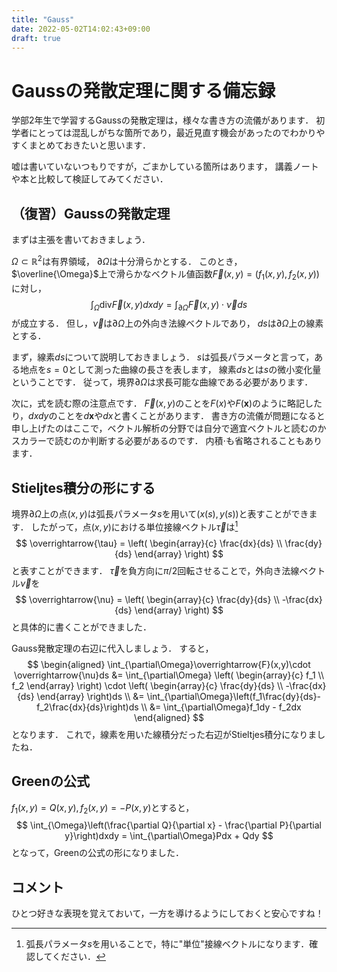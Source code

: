 ```yaml
---
title: "Gauss"
date: 2022-05-02T14:02:43+09:00
draft: true
---
```


# Gaussの発散定理に関する備忘録

学部2年生で学習するGaussの発散定理は，様々な書き方の流儀があります．
初学者にとっては混乱しがちな箇所であり，最近見直す機会があったのでわかりやすくまとめておきたいと思います．

嘘は書いていないつもりですが，ごまかしている箇所はあります，
講義ノートや本と比較して検証してみてください．

## （復習）Gaussの発散定理

まずは主張を書いておきましょう．

$\Omega\subset \mathbb{R}^2$は有界領域，
$\partial\Omega$は十分滑らかとする．
このとき，$\overline{\Omega}$上で滑らかなベクトル値函数$\overrightarrow{F}(x,y)=\left(f_1(x,y), f_2(x,y)\right)$に対し，
$$
\int_{\Omega}\mathrm{div}\overrightarrow{F}(x,y)dxdy
= \int_{\partial\Omega}\overrightarrow{F}(x,y)\cdot \overrightarrow{\nu}ds
$$
が成立する．
但し，$\overrightarrow{\nu}$は$\partial\Omega$上の外向き法線ベクトルであり，
$ds$は$\partial\Omega$上の線素とする．

まず，線素$ds$について説明しておきましょう．
$s$は弧長パラメータと言って，ある地点を$s=0$として測った曲線の長さを表します，
線素$ds$とは$s$の微小変化量ということです．
従って，境界$\partial\Omega$は求長可能な曲線である必要があります．

次に，式を読む際の注意点です．
$\overrightarrow{F}(x,y)$のことを$F(x)$や$F(\bm{x})$のように略記したり，$dxdy$のことを$d\bm{x}$や$dx$と書くことがあります．
書き方の流儀が問題になると申し上げたのはここで，ベクトル解析の分野では自分で適宜ベクトルと読むのかスカラーで読むのか判断する必要があるのです．
内積$\cdot$も省略されることもあります．

## Stieljtes積分の形にする

境界$\partial\Omega$上の点$(x,y)$は弧長パラメータ$s$を用いて$(x(s),y(s))$と表すことができます．
したがって，点$(x,y)$における単位接線ベクトル$\overrightarrow{\tau}$は[^1]
$$
\overrightarrow{\tau} =
\left(
\begin{array}{c}
\frac{dx}{ds} \\
\frac{dy}{ds}
\end{array}
\right)
$$
と表すことができます．
$\overrightarrow{\tau}$を負方向に$\pi/2$回転させることで，外向き法線ベクトル$\overrightarrow{\nu}$を
$$
\overrightarrow{\nu} =
\left(
\begin{array}{c}
\frac{dy}{ds} \\
-\frac{dx}{ds}
\end{array}
\right)
$$
と具体的に書くことができました．

Gauss発散定理の右辺に代入しましょう．
すると，
$$
\begin{aligned}
\int_{\partial\Omega}\overrightarrow{F}(x,y)\cdot \overrightarrow{\nu}ds
&= \int_{\partial\Omega}
\left(
\begin{array}{c}
f_1 \\
f_2
\end{array}
\right)
\cdot
\left(
\begin{array}{c}
\frac{dy}{ds} \\
-\frac{dx}{ds}
\end{array}
\right)ds \\
&= \int_{\partial\Omega}\left(f_1\frac{dy}{ds}-f_2\frac{dx}{ds}\right)ds \\
&= \int_{\partial\Omega}f_1dy - f_2dx
\end{aligned}
$$
となります．
これで，線素を用いた線積分だった右辺がStieltjes積分になりましたね．

## Greenの公式

$f_1(x,y)=Q(x,y),f_2(x,y)=-P(x,y)$とすると，
$$
\int_{\Omega}\left(\frac{\partial Q}{\partial x} - \frac{\partial P}{\partial y}\right)dxdy
= \int_{\partial\Omega}Pdx + Qdy
$$
となって，Greenの公式の形になりました．

## コメント

ひとつ好きな表現を覚えておいて，一方を導けるようにしておくと安心ですね！

[^1]:弧長パラメータ$s$を用いることで，特に"単位"接線ベクトルになります．確認してください．
